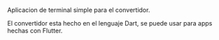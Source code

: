 Aplicacion de terminal simple para el convertidor.

El convertidor esta hecho en el lenguaje Dart, se puede usar para apps hechas con Flutter.
